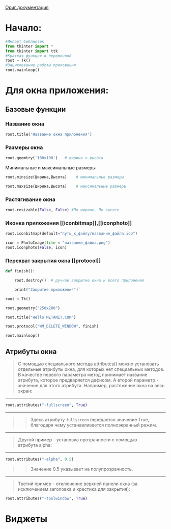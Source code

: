 [Ориг документация](https://docs.python.org/3/library/tkinter.html)
# Начало:
```python
#Импорт библиотек
from tkinter import *
from tkinter import ttk
#Краткая функция в переменной
root = Tk()
#Зациклевание работы приложения
root.mainloop()
```
# Для окна приложения:

## Базовые функции
### Название окна
```python 
root.title('Название окна приложения')
```
### Размеры окна
```python
root.geomtry('100x100')   # ширина x высота
```

Минимальные и максимальные размеры
```python
root.minsize(Ширина,Высота)    # минимальные размеры

root.maxsize(Ширина,Высота)    # максимальные размеры
```

### Растягивание окна
```python
root.resizable(False, False) #По ширине, По высоте
```

### Иконка приложения [[iconbitmap]],[[iconphoto]]
```python
root.iconbitmap(default="путь_к_файлу/название_файла.ico")
```

```python 
icon = PhotoImage(file = "название_файла.png")
root.iconphoto(False, icon)
```

### Перехват закрытия окна [[protocol]] 
```python
def finish():

    root.destroy()  # ручное закрытие окна и всего приложения

    print("Закрытие приложения")`

root = Tk()

root.geometry("250x200")

root.title("Hello METANIT.COM")

root.protocol("WM_DELETE_WINDOW", finish)

root.mainloop()
```


## Атрибуты окна

>С помощью специального метода attributes() можно установать отдельные атрибуты окна, для которых нет специальных методов. В качестве первого параметра метод принимает название атрибута, которое предваряется дефисом. А второй параметр - значение для этого атрибута. Например, растяжение окна на весь экран:
__________
```python
root.attributes("-fullscreen", True)
```
____

>>Здесь атрибуту `fullscreen` передается значение True, благодаря чему устанавливается полноэкранный режим.
____
 
 >Другой пример - установка прозрачности с помощью атрибута alpha:
____
```python
root.attributes("-alpha", 0.5)
```

>>Значение 0.5 указывает на полупрозрачность.
____

>Третий пример - отключение верхней панели окна (за исключением заголовка и крестика для закрытия):
```python
root.attributes("-toolwindow", True)
```


# Виджеты
## 


